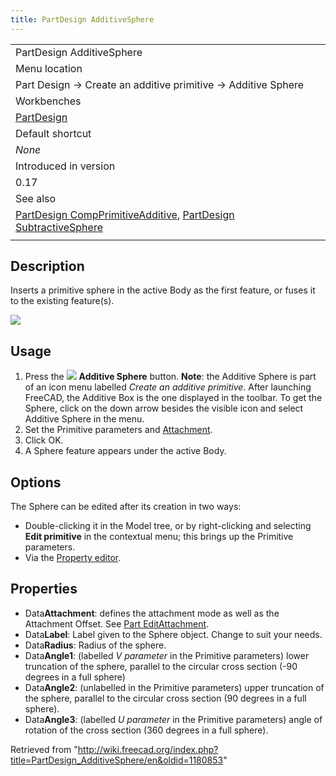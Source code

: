 ```yaml
---
title: PartDesign AdditiveSphere
---
```


|                                                                                                                                                                                                        |
| ------------------------------------------------------------------------------------------------------------------------------------------------------------------------------------------------------ |
| PartDesign AdditiveSphere                                                                                                                                                                              |
| Menu location                                                                                                                                                                                          |
| Part Design → Create an additive primitive → Additive Sphere                                                                                                                                           |
| Workbenches                                                                                                                                                                                            |
| [PartDesign](/PartDesign_Workbench "PartDesign Workbench")                                                                                                                                             |
| Default shortcut                                                                                                                                                                                       |
| _None_                                                                                                                                                                                                 |
| Introduced in version                                                                                                                                                                                  |
| 0.17                                                                                                                                                                                                   |
| See also                                                                                                                                                                                               |
| [PartDesign CompPrimitiveAdditive](/PartDesign_CompPrimitiveAdditive "PartDesign CompPrimitiveAdditive"), [PartDesign SubtractiveSphere](/PartDesign_SubtractiveSphere "PartDesign SubtractiveSphere") |
|                                                                                                                                                                                                        |

## Description

Inserts a primitive sphere in the active Body as the first feature, or fuses it to the existing feature(s).

![](/images/PartDesign_AdditiveSphere_example.png)

## Usage

1. Press the ![](/images/PartDesign_AdditiveSphere.svg) **Additive Sphere** button. **Note**: the Additive Sphere is part of an icon menu labelled _Create an additive primitive_. After launching FreeCAD, the Additive Box is the one displayed in the toolbar. To get the Sphere, click on the down arrow besides the visible icon and select Additive Sphere in the menu.
2. Set the Primitive parameters and [Attachment](/Part_EditAttachment "Part EditAttachment").
3. Click OK.
4. A Sphere feature appears under the active Body.

## Options

The Sphere can be edited after its creation in two ways:

- Double-clicking it in the Model tree, or by right-clicking and selecting **Edit primitive** in the contextual menu; this brings up the Primitive parameters.
- Via the [Property editor](/Property_editor "Property editor").

## Properties

- Data**Attachment**: defines the attachment mode as well as the Attachment Offset. See [Part EditAttachment](/Part_EditAttachment "Part EditAttachment").
- Data**Label**: Label given to the Sphere object. Change to suit your needs.
- Data**Radius**: Radius of the sphere.
- Data**Angle1**: (labelled _V parameter_ in the Primitive parameters) lower truncation of the sphere, parallel to the circular cross section (-90 degrees in a full sphere)
- Data**Angle2**: (unlabelled in the Primitive parameters) upper truncation of the sphere, parallel to the circular cross section (90 degrees in a full sphere).
- Data**Angle3**: (labelled _U parameter_ in the Primitive parameters) angle of rotation of the cross section (360 degrees in a full sphere).

Retrieved from "<http://wiki.freecad.org/index.php?title=PartDesign_AdditiveSphere/en&oldid=1180853>"
